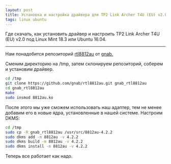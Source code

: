 ```yaml
---
layout: post
title: Установка и настройка драйвера для TP2 Link Archer T4U (EU) v2.0 (набор микросхем RTL8812AU) под Linux Mint 18.3 или Ubuntu 16.04
tags: linux ubuntu
---
```


Где скачать, как установить драйвер и настроить TP2 Link Archer T4U (EU) v2.0 под Linux Mint 18.3 или Ubuntu 16.04.

---

Нам понадобится репозиторий [rtl8812au](https://github.com/gnab/rtl8812au) от [gnab.
](https://github.com/gnab)


Сменим директорию на /tmp, затем склонируем репозиторий, соберем и установим драйвер.

```bash
cd /tmp
git clone https://github.com/gnab/rtl8812au.git gnab_rtl8812au
cd gnab_rtl8812au
make
sudo insmod 8812au.ko
```

После этого мы уже сможем использовать наш адаптер, тем не менее добавим его в новые ядра, установленные в нашей системе. Настроим DKMS:

```bash
cd /tmp
sudo cp -R gnab_rtl8812au /usr/src/8812au-4.2.2
sudo dkms add -m 8812au -v 4.2.2
sudo dkms build -m 8812au -v 4.2.2
sudo dkms install -m 8812au -v 4.2.2
```
Теперь все работает как надо.